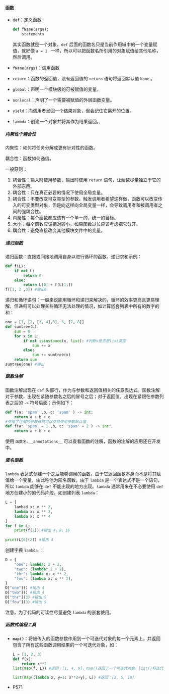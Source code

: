 #### 函数

- `def`：定义函数

  ```python
  def fName(args):
      statements
  ```

  其实函数就是一个对象，`def` 后面的函数名只是当前作用域中的一个变量赋值，就好像 `a = 1 ` 一样，所以可以把函数名所引用的对象赋值给其他名称，然后调用。

- `fName(args)`：调用函数

- `return`：函数的返回值，没有返回值的 `return` 语句将返回默认值 `None` 。

- `global`：声明一个模块级的可被赋值的变量。

- `nonlocal`：声明了一个需要被赋值的外层函数变量。

- `yield`：向调用者发回一个结果对象，但会记住它离开的位置。

- `lambda`：创建一个对象并将其作为结果返回。

##### 内聚性个耦合性

内聚性：如何将任务分解成更有针对性的函数。

耦合性：函数如何通信。

一般原则：

1. 耦合性：输入时使用参数，输出时使用 `return` 语句，让函数尽量独立于它的外部东西。
2. 耦合性：只在真正必要的情况下使用全局变量。
3. 耦合性：不要改变可变类型的参数，触发调用者希望这样做，函数可以改变传入的可变类型对象，但是向这样向全局变量一样，会导致调用者和被调用者之间的强耦合性。
4. 内聚性：每个函数都应该有一个单一的、统一的目标。
5. 大小：每个函数应该相对较小，如果函数过长应该考虑把它分开。
6. 耦合性：避免直接改变其他模块文件中的变量。

##### 递归函数

递归函数：直接或间接地调用自身以进行循环的函数。递归求和示例：

```python
def f(L):
    if not L:
        return 0
    else:
        return L[0] + f(L[1:])
f([1, 2 ,3]) #输出6
```

递归和循环语句：一般来说能用循环和递归来解决的，循环的效率更高且更易理解，但递归可以处理某些循环无法处理的情况，如计算嵌套列表中所有的数字的和：

```python
one = [1, [2, [3, 4],5], 6, [7, 8]]
def sumtree(L):
    sum = 0
    for x in L:
        if not isinstance(x, list): #判断x是否是list类型
            sum += x
        else:
            sum += sumtree(x)
    return sum
sumtree(one) #输出
```

##### 函数注解

函数注解出现在 `def` 头部行，作为与参数和返回值相关的任意表达式。函数注解对于参数，出现在紧随参数名之后的冒号之后；对于返回值，出现在紧跟在参数列表之后的 `->` 符号后面；示例如下：

```python
def f(a: 'spam' ,b, c: 'spam' ) -> int:
    return a + b + c
#使用了注解的参数依然可以交易使用参数默认值
def f(a: 'spam' = 1 ,b, c: 'spam' = 2 ) -> int:
    return a + b + c
```

使用 `函数名.__annotations__` 可以查看函数的注解，函数的注解的应用还在开发中。

##### 匿名函数

`lambda` 表达式创建一个之后能够调用的函数，由于它返回函数本身而不是将其赋值给一个变量，由此称他为匿名函数。由于 `lambda` 是一个表达式不是一个语句，所以 `lambda` 能够在 `def` 不能出现的地方出现。`lambda` 通常用来在不必要使用 `def` 地方创建小的的代码片段，如创建列表 `lambda`：

```python
L = [
    lambad x: x ** 2,
    lambda x: x ** 3,
    lambda x: x ** 4
]
for f in L:
    print(f(2)) #输出 4，8，16
    
print(L[0](2)) #输出 4
```

创建字典 `lambda` ：

```python
D = {
    "one": lambda: 2 + 2,
    "two": (lambda: 2 + 2),
    "thr": lambda x: x ** 2,
    "fou": (lambda x: x ** 2),
}
D["one"]() #输出 4
D["two"]() #输出 4
D["thr"](3) #输出 9
D["fou"](3) #输出 9
```

注意，为了代码的可读性尽量避免 `lambda` 的嵌套使用。

##### 函数式编程工具

- **`map()`**：将被传入的函数参数作用到一个可迭代对象的每一个元素上，并返回包含了所有这些函数调用结果的一个可迭代对象，如：

  ```python
  L = [1, 2, 3]
  def f(x): 
      return x**2
  list(map(f, L)) #返回：[1, 4, 9]，map()返回了一个可迭代对象，list()将迭代对象格式化为列表
  
  list(map((lambda x, y=1: x**2+y), L)) #返回：[2, 5, 10]
  ```

  

- P571